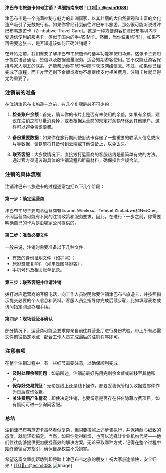 **津巴布韦旅遊卡如何注销？详细指南来啦！[[TG💪+ @esim1088](https://t.me/s/esim1088)]**

津巴布韦是一个充满神秘与魅力的非洲国家，以其壮丽的大自然景观和丰富的文化遗产吸引了无数旅行者。如果你曾经计划前往津巴布韦旅游，那么很可能听说过津巴布韦旅遊卡（Zimbabwe Travel Card）。这是一种方便游客在津巴布韦境内享受通信便利的服务卡，类似于国内的手机SIM卡。然而，当你结束旅行时，如果不再需要这张卡，是否知道该如何正确注销呢？

在开始之前，我们需要了解津巴布韦旅遊卡的基本功能和使用场景。这张卡主要用于提供语音通话、短信以及数据流量服务，适合短期游客使用。它不仅能让游客保持与家人朋友的联系，还能帮助你在旅行中随时获取网络信息。不过，如果你已经完成了旅程，而卡片里还剩下余额或者你不想继续支付相关费用，注销卡片就显得尤为重要了。

### 注销前的准备

在注销津巴布韦旅遊卡之前，有几个步骤是必不可少的：

1. **检查账户余额**：首先，确认你的卡片上是否有未使用的余额。如果有余额，建议在注销之前尽量消费掉，或者根据运营商的规定将余额转移到其他账户。这样可以避免资源浪费。

2. **备份重要数据**：如果你在旅行期间使用该卡存储了一些重要的联系人信息或照片等数据，请提前将其备份到云端或其他设备上，以免丢失。

3. **联系客服**：大多数情况下，直接拨打运营商的客服热线是最简单有效的方法。通过官方渠道咨询具体的注销流程和所需材料，确保操作合规合法。

### 注销的具体流程

注销津巴布韦旅遊卡的过程通常包括以下几个阶段：

#### 第一步：确定运营商
津巴布韦的主要电信运营商有Econet Wireless、Telecel Zimbabwe和NetOne。不同运营商可能有不同的注销政策和服务要求。因此，在进行下一步之前，你需要明确自己的卡片是由哪家公司提供的。

#### 第二步：准备必要文件
一般来说，注销时需要准备以下几种文件：
- 有效的身份证明文件（如护照）；
- 旅游签证复印件（如果是国际游客）；
- 手机号码及相关账单记录。

#### 第三步：联系客服并申请注销
拨打对应运营商的客服电话，向工作人员说明你要注销津巴布韦旅遊卡，并按照指示提交必要的个人信息和资料。客服人员会指导你完成后续步骤，比如填写表格或访问指定网点办理手续。

#### 第四步：现场验证与确认
部分情况下，运营商可能会要求你亲自前往其营业厅进行身份核验。带上所有必需文件前往指定地点，配合工作人员完成最后的注销程序即可。

### 注意事项

在整个注销过程中，有一些细节需要注意，以确保顺利完成：

- **及时处理余额问题**：如前所述，注销前最好先用完剩余金额或转移至其他账户。
- **保存好交易凭证**：无论是线上还是线下操作，都要妥善保管相关收据或邮件作为日后查询依据。
- **关注费用产生情况**：即使决定注销，也要留意是否存在任何隐藏收费项目，如有疑问可进一步询问客服。

### 总结

注销津巴布韦旅遊卡虽然看似复杂，但只要按照上述步骤执行，并保持耐心细致的态度，就能轻松搞定。当然，如果你觉得麻烦，也可以选择让专业机构代劳——他们往往能够提供更加便捷高效的解决方案。无论采取哪种方式，记得在整个过程中始终遵循官方指引，确保自身权益不受损害。

希望这篇文章能帮助到即将踏上津巴布韦之旅的朋友！祝大家旅途愉快，安全归来！[[TG💪+ @esim1088](https://t.me/s/esim1088) ![Image](https://i.postimg.cc/4NQfJmqS/Snipaste-2025-05-13-00-14-12.png)]